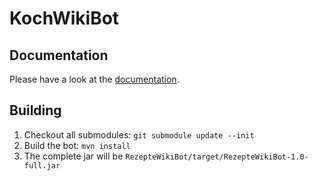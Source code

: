 KochWikiBot
===========

Documentation
-------------
Please have a look at the [documentation](Documentation/Readme.md).

Building
--------
1. Checkout all submodules: `git submodule update --init`
2. Build the bot: `mvn install`
3. The complete jar will be `RezepteWikiBot/target/RezepteWikiBot-1.0-full.jar`
